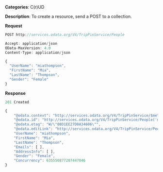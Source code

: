 **Categories**: C(r)UD

**Description**: To create a resource, send a POST to a collection.

**Request**

```js
POST http://services.odata.org/V4/TripPinService/People

Accept: application/json
OData-MaxVersion: 4.0
Content-Type: application/json

{
  "UserName": "miathompson",
  "FirstName": "Mia",
  "LastName": "Thompson",
  "Gender": "Female"
}
```

**Response**

```js
201 Created

{
	"@odata.context": "http://services.odata.org/V4/TripPinService/$metadata#People/$entity",
	"@odata.id": "http://services.odata.org/V4/TripPinService/People('miathompson')",
	"@odata.etag": "W/\"08D1EE27D0A34606\"",
	"@odata.editLink": "http://services.odata.org/V4/TripPinService/People('miathompson')",
	"UserName": "miathompson",
	"FirstName": "Mia",
	"LastName": "Thompson",
	"Emails": [ ],
	"AddressInfo": [ ],
	"Gender": "Female",
	"Concurrency": 635550877207447046
}
```

